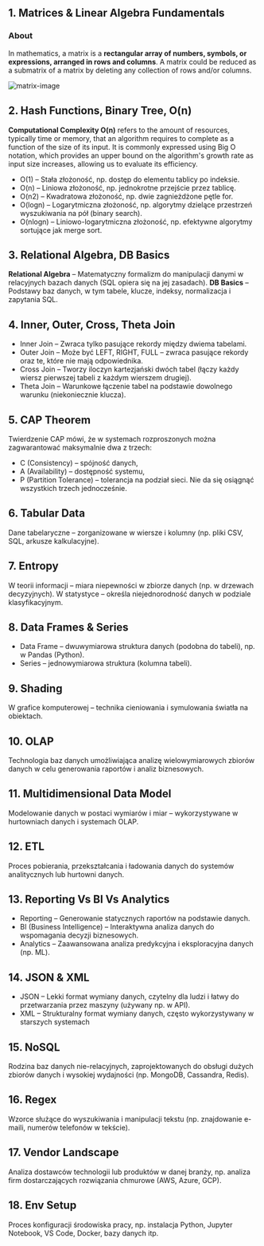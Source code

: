 ## 1. Matrices & Linear Algebra Fundamentals

### About

In mathematics, a matrix is a __rectangular array of numbers, symbols, or expressions, arranged in rows and columns__. A matrix could be reduced as a submatrix of a matrix by deleting any collection of rows and/or columns.

![matrix-image](https://upload.wikimedia.org/wikipedia/commons/b/bb/Matrix.svg)

## 2. Hash Functions, Binary Tree, O(n)

__Computational Complexity O(n)__ refers to the amount of resources, typically time or memory, that an algorithm requires to complete as a function of the size of its input. It is commonly expressed using Big O notation, which provides an upper bound on the algorithm's growth rate as input size increases, allowing us to evaluate its efficiency.

- O(1) – Stała złożoność, np. dostęp do elementu tablicy po indeksie.
- O(n) – Liniowa złożoność, np. jednokrotne przejście przez tablicę.
- O(n2) – Kwadratowa złożoność, np. dwie zagnieżdżone pętle for.
- O(logn) – Logarytmiczna złożoność, np. algorytmy dzielące przestrzeń wyszukiwania na pół (binary search).
- O(nlogn) – Liniowo-logarytmiczna złożoność, np. efektywne algorytmy sortujące jak merge sort.

## 3. Relational Algebra, DB Basics

__Relational Algebra__ – Matematyczny formalizm do manipulacji danymi w relacyjnych bazach danych (SQL opiera się na jej zasadach).
__DB Basics__ – Podstawy baz danych, w tym tabele, klucze, indeksy, normalizacja i zapytania SQL.

## 4. Inner, Outer, Cross, Theta Join

 - Inner Join – Zwraca tylko pasujące rekordy między dwiema tabelami.
 - Outer Join – Może być LEFT, RIGHT, FULL – zwraca pasujące rekordy oraz te, które nie mają odpowiednika.
 - Cross Join – Tworzy iloczyn kartezjański dwóch tabel (łączy każdy wiersz pierwszej tabeli z każdym wierszem drugiej).
 - Theta Join – Warunkowe łączenie tabel na podstawie dowolnego warunku (niekoniecznie klucza).

## 5. CAP Theorem

Twierdzenie CAP mówi, że w systemach rozproszonych można zagwarantować maksymalnie dwa z trzech:

 - C (Consistency) – spójność danych,
 - A (Availability) – dostępność systemu,
 - P (Partition Tolerance) – tolerancja na podział sieci.
Nie da się osiągnąć wszystkich trzech jednocześnie.

## 6. Tabular Data

Dane tabelaryczne – zorganizowane w wiersze i kolumny (np. pliki CSV, SQL, arkusze kalkulacyjne).

## 7. Entropy

W teorii informacji – miara niepewności w zbiorze danych (np. w drzewach decyzyjnych).
W statystyce – określa niejednorodność danych w podziale klasyfikacyjnym.

## 8. Data Frames & Series

 - Data Frame – dwuwymiarowa struktura danych (podobna do tabeli), np. w Pandas (Python).
 - Series – jednowymiarowa struktura (kolumna tabeli).

## 9. Shading

W grafice komputerowej – technika cieniowania i symulowania światła na obiektach.

## 10. OLAP

Technologia baz danych umożliwiająca analizę wielowymiarowych zbiorów danych w celu generowania raportów i analiz biznesowych.

## 11. Multidimensional Data Model

Modelowanie danych w postaci wymiarów i miar – wykorzystywane w hurtowniach danych i systemach OLAP.

## 12. ETL

Proces pobierania, przekształcania i ładowania danych do systemów analitycznych lub hurtowni danych.

## 13. Reporting Vs BI Vs Analytics

 - Reporting – Generowanie statycznych raportów na podstawie danych.
 - BI (Business Intelligence) – Interaktywna analiza danych do wspomagania decyzji biznesowych.
 - Analytics – Zaawansowana analiza predykcyjna i eksploracyjna danych (np. ML).

## 14. JSON & XML

 - JSON – Lekki format wymiany danych, czytelny dla ludzi i łatwy do przetwarzania przez maszyny (używany np. w API).
 - XML – Strukturalny format wymiany danych, często wykorzystywany w starszych systemach

## 15. NoSQL

Rodzina baz danych nie-relacyjnych, zaprojektowanych do obsługi dużych zbiorów danych i wysokiej wydajności (np. MongoDB, Cassandra, Redis).

## 16. Regex

Wzorce służące do wyszukiwania i manipulacji tekstu (np. znajdowanie e-maili, numerów telefonów w tekście).

## 17. Vendor Landscape

Analiza dostawców technologii lub produktów w danej branży, np. analiza firm dostarczających rozwiązania chmurowe (AWS, Azure, GCP).

## 18. Env Setup

Proces konfiguracji środowiska pracy, np. instalacja Python, Jupyter Notebook, VS Code, Docker, bazy danych itp.
